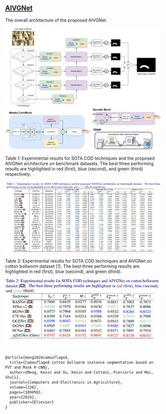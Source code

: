 ## [AIVGNet]()

The overall architecture of the proposed AIVGNet.
 
![benchmark](Figures/AIVGNet.png) <br>

Table 1: Experimental results for SOTA COD techniques and the proposed AIVGNet architecture on benchmark datasets. The best three
performing results are highlighted in red (first), blue (second), and green (third) respectively.

![benchmark](Figures/Table1.png) <br>

Table 2: Experimental results for SOTA COD techniques and AIVGNet on cotton bollworm
dataset [1]. The best three performing results are highlighted in red (first), blue (second),
and green (third).

![benchmark](Figures/Table2.png) <br>

<br>

```
@article{meng2024camouflaged,
  title={Camouflaged cotton bollworm instance segmentation based on PVT and Mask R-CNN},
  author={Meng, Kexin and Xu, Kexin and Cattani, Piercarlo and Mei, Shuli},
  journal={Computers and Electronics in Agriculture},
  volume={226},
  pages={109450},
  year={2024},
  publisher={Elsevier}
}


